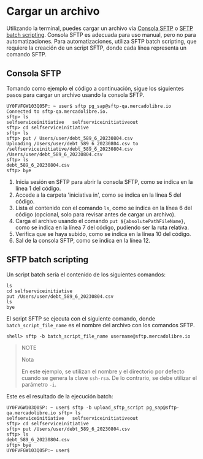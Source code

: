 # Cargar un archivo

Utilizando la terminal, puedes cargar un archivo vía [Consola SFTP](/developers/es/docs/links-and-debts/integration-configuration/upload#bookmark_consola_sftp) o [SFTP batch scripting](/developers/es/docs/links-and-debts/integration-configuration/upload#bookmark_sftp_batch_scripting). Consola SFTP es adecuada para uso manual, pero no para automatizaciones. Para automatizaciones, utiliza SFTP batch scripting, que requiere la creación de un script SFTP, donde cada línea representa un comando SFTP. 

## Consola SFTP

Tomando como ejemplo el código a continuación, sigue los siguientes pasos para cargar un archivo usando la consola SFTP.

```terminal
UY0FVFGW103Q05P: ~ user$ sftp pg_sap@sftp-qa.mercadolibre.io
Connected to sftp-qa.mercadolibre.io.
sftp> ls
selfserviceinitiative	selfserviceinitiativeout
sftp> cd selfserviceinitiative
sftp> ls
sftp> put /	Users/user/debt_589_6_20230804.csv
Uploading /Users/user/debt_589_6_20230804.csv to /selfserviceinitiative/debt_589_6_20230804.csv
/Users/user/debt_589_6_20230804.csv
sftp> ls
debt_589_6_20230804.csv
sftp> bye
```

1. Inicia sesión en SFTP para abrir la consola SFTP, como se indica en la línea 1 del código.
2. Accede a la carpeta 'iniciativa in', como se indica en la línea 5 del código.
3. Lista el contenido con el comando `ls`, como se indica en la línea 6 del código (opcional, solo para revisar antes de cargar un archivo).
4. Carga el archivo usando el comando `put ${absolutePathFileName}`, como se indica en la línea 7 del código, pudiendo ser la ruta relativa.
5. Verifica que se haya subido, como se indica en la línea 10 del código.
6. Sal de la consola SFTP, como se indica en la línea 12.

## SFTP batch scripting

Un script batch sería el contenido de los siguientes comandos:

```terminal
ls
cd selfserviceinitiative
put /Users/user/debt_589_6_20230804.csv
ls
bye
```

El script SFTP se ejecuta con el siguiente comando, donde `batch_script_file_name` es el nombre del archivo con los comandos SFTP.

```
shell> sftp -b batch_script_file_name username@sftp.mercadolibre.io
```

> NOTE
>
> Nota
>
> En este ejemplo, se utilizan el nombre y el directorio por defecto cuando se genera la clave `ssh-rsa`. De lo contrario, se debe utilizar el parámetro `-i`.

Este es el resultado  de la ejecución batch:

```terminal
UY0FVGW103Q0SP: ~ user$ sftp -b upload_sftp_script pg_sap@sftp-qa.mercadolibre.io sftp> ls
selfserviceinitiative	selfserviceinitiativeout
sftp> cd selfserviceinitiative
sftp> put /Users/user/debt_589_6_20230804.csv
sftp> ls
debt_589_6_20230804.csv
sftp> bye
UY0FVFGW103Q05P:~ user$
```
